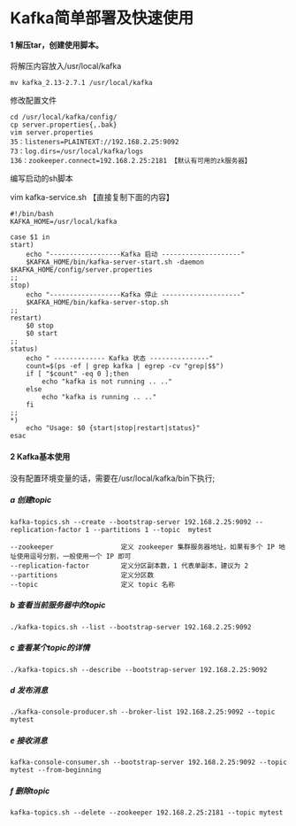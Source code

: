 # Kafka简单部署及快速使用

#### 1 解压tar，创建使用脚本。

将解压内容放入/usr/local/kafka

```
mv kafka_2.13-2.7.1 /usr/local/kafka
```

修改配置文件

```
cd /usr/local/kafka/config/
cp server.properties{,.bak}
vim server.properties
35：listeners=PLAINTEXT://192.168.2.25:9092
73：log.dirs=/usr/local/kafka/logs
136：zookeeper.connect=192.168.2.25:2181 【默认有可用的zk服务器】
```

编写启动的sh脚本

vim kafka-service.sh 【直接复制下面的内容】

```
#!/bin/bash
KAFKA_HOME=/usr/local/kafka

case $1 in
start)
	echo "------------------Kafka 启动 --------------------"
	$KAFKA_HOME/bin/kafka-server-start.sh -daemon $KAFKA_HOME/config/server.properties
;;
stop)
	echo "------------------Kafka 停止 --------------------"
	$KAFKA_HOME/bin/kafka-server-stop.sh
;;
restart)
	$0 stop
	$0 start
;;
status)
	echo " ------------- Kafka 状态 ---------------"
	count=$(ps -ef | grep kafka | egrep -cv "grep|$$")
	if [ "$count" -eq 0 ];then
		echo "kafka is not running .. .."
	else
		echo "kafka is running .. .."
	fi
;;
*)
	echo "Usage: $0 {start|stop|restart|status}"
esac

```



#### 2  Kafka基本使用

没有配置环境变量的话，需要在/usr/local/kafka/bin下执行;

##### a 创建topic

```
kafka-topics.sh --create --bootstrap-server 192.168.2.25:9092 --replication-factor 1 --partitions 1 --topic  mytest

--zookeeper					定义 zookeeper 集群服务器地址，如果有多个 IP 地址使用逗号分割，一般使用一个 IP 即可
--replication-factor		定义分区副本数，1 代表单副本，建议为 2 
--partitions				定义分区数 
--topic						定义 topic 名称

```

##### b 查看当前服务器中的topic

```
./kafka-topics.sh --list --bootstrap-server 192.168.2.25:9092
```

##### c 查看某个topic的详情

```
./kafka-topics.sh --describe --bootstrap-server 192.168.2.25:9092
```

##### d 发布消息

```
./kafka-console-producer.sh --broker-list 192.168.2.25:9092 --topic mytest
```

##### e 接收消息

```
kafka-console-consumer.sh --bootstrap-server 192.168.2.25:9092 --topic mytest --from-beginning
```

##### f 删除topic

```
kafka-topics.sh --delete --zookeeper 192.168.2.25:2181 --topic mytest
```

